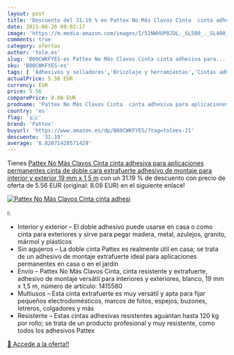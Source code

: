 ```yaml
---
layout: post
title: 'Descuento del 31.19 % en Pattex No Más Clavos Cinta  cinta adhesi'
date: 2021-06-26 09:02:17
image: 'https://m.media-amazon.com/images/I/51NWVUP0JDL._SL500_._SL400_.jpg'
comments: true
category: ofertas
author: 'tole.es'
slug: 'B00CWKFYES-es Pattex No Más Clavos Cinta cinta adhesiva para...'
sku: 'B00CWKFYES-es'
tags: [ 'Adhesivos y selladores','Bricolaje y herramientas','Cintas adhesivas','Cintas adhesivas de doble cara','Ferretería','adhesiva','cinta','pattex', ]
actualPrice: 5.56 EUR
currency: EUR
price: 5.56
comparePrice: 8.08 EUR
prodname: 'Pattex No Más Clavos Cinta  cinta adhesiva para aplicaciones permanentes  cinta de doble cara extrafuerte  adhesivo de montaje para interior y exterior  19 mm x 1 5 m'
country: 'es'
flag: '🇪🇸'
brand: 'Pattex'
buyurl: 'https://www.amazon.es/dp/B00CWKFYES/?tag=tolees-21'
descuento: '31.19'
average: '6.82071428571429'
---
```


Tienes [Pattex No Más Clavos Cinta  cinta adhesiva para aplicaciones permanentes  cinta de doble cara extrafuerte  adhesivo de montaje para interior y exterior  19 mm x 1 5 m](https://www.amazon.es/dp/B00CWKFYES/?tag=tolees-21) con un 31.19 % de descuento con precio de oferta de 5.56 EUR (original: 8.08 EUR) en el siguiente enlace!

[![Pattex No Más Clavos Cinta  cinta adhesi](https://m.media-amazon.com/images/I/51NWVUP0JDL._SL500_._SL400_.jpg)](https://www.amazon.es/dp/B00CWKFYES/?tag=tolees-21)

ℹ️:

- Interior y exterior – El doble adhesivo puede usarse en casa o como cinta para exteriores y sirve para pegar madera, metal, azulejos, granito, mármol y plásticos
- Sin agujeros – La doble cinta Pattex es realmente útil en casa; se trata de un adhesivo de montaje extrafuerte ideal para aplicaciones permanentes en casa o en el jardín
- Envío – Pattex No Más Clavos Cinta, cinta resistente y extrafuerte, adhesivo de montaje versátil para interiores y exteriores, blanco, 19 mm x 1,5 m, número de artículo: 1415580
- Multiusos – Esta cinta extrafuerte es muy versátil y apta para fijar pequeños electrodomésticos, marcos de fotos, espejos, buzones, letreros, colgadores y más
- Resistente – Estas cintas adhesivas resistentes aguantan hasta 120 kg por rollo; se trata de un producto profesional y muy resistente, como todos los adhesivos Pattex

[🛒 Accede a la oferta!!](https://www.amazon.es/dp/B00CWKFYES/?tag=tolees-21)
